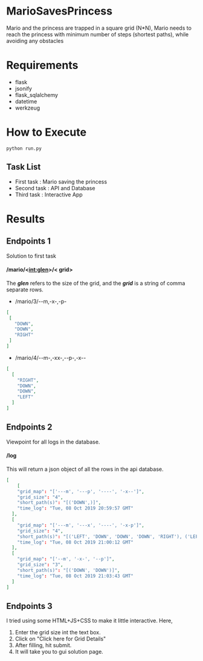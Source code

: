 # MarioSavesPrincess
Mario and the princess are trapped in a square grid (N*N), Mario needs to reach the princess with minimum number of steps (shortest paths), while avoiding any obstacles

# Requirements
- flask
- jsonify
- flask_sqlalchemy 
- datetime
- werkzeug

# How to Execute
```python run.py```<br/>

## Task List
- First task : Mario saving the princess
- Second task : API and Database
- Third task : Interactive App

# Results
## Endpoints 1
Solution to first task
#### /mario/<<int:glen>>/< grid>
The ***glen*** refers to the size of the grid, and the ***grid*** is a string of comma separate rows. <br/>

* /mario/3/--m,-x-,-p-
 ```json
[
  [
    "DOWN",  
    "DOWN", 
    "RIGHT"
  ]
]
```

* /mario/4/--m-,-xx-,--p-,-x--
```json
[
  [
    "RIGHT", 
    "DOWN", 
    "DOWN", 
    "LEFT"
  ]
]
```

## Endpoints 2
Viewpoint for all logs in the database.
#### /log
This will return a json object of all the rows in the api database.

```json
[
    [
    "grid_map": "['---m', '---p', '----', '-x--']", 
    "grid_size": "4", 
    "short_path(s)": "[('DOWN',)]", 
    "time_log": "Tue, 08 Oct 2019 20:59:57 GMT"
  ], 
  [
    "grid_map": "['---m', '---x', '----', '-x-p']", 
    "grid_size": "4", 
    "short_path(s)": "[('LEFT', 'DOWN', 'DOWN', 'DOWN', 'RIGHT'), ('LEFT', 'DOWN', 'DOWN', 'RIGHT', 'DOWN')]", 
    "time_log": "Tue, 08 Oct 2019 21:00:12 GMT"
  ], 
  [
    "grid_map": "['--m', '-x-', '--p']", 
    "grid_size": "3", 
    "short_path(s)": "[('DOWN', 'DOWN')]", 
    "time_log": "Tue, 08 Oct 2019 21:03:43 GMT"
  ]
]
``` 

## Endpoints 3
I tried using some HTML+JS+CSS to make it little interactive.
Here, 
1. Enter the grid size int the text box.
2. Click on "Click here for Grid Details"
3. After filling, hit submit.
4. It will take you to gui solution page.
